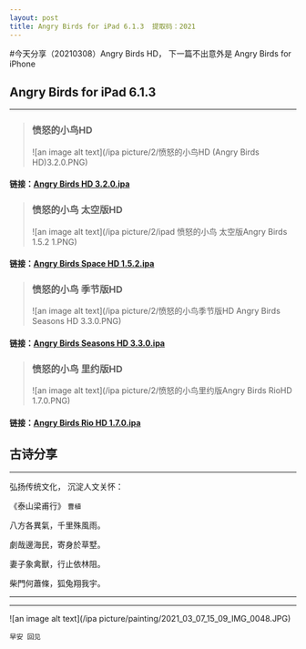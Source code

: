 ```yaml
---
layout: post
title: Angry Birds for iPad 6.1.3  提取码：2021 
---
```


#今天分享（20210308）Angry Birds HD， 下一篇不出意外是 Angry Birds for iPhone

## Angry Birds for iPad 6.1.3 ##
----
> ### **愤怒的小鸟HD**
> ![an image alt text](/ipa picture/2/愤怒的小鸟HD (Angry Birds HD)3.2.0.PNG)
#### 链接：[Angry Birds HD 3.2.0.ipa](https://pan.baidu.com/s/1rXHOGiTHhkrFunSCwrEEGA)  

> ### **愤怒的小鸟 太空版HD**
> ![an image alt text](/ipa picture/2/ipad 愤怒的小鸟 太空版Angry Birds 1.5.2 1.PNG)
#### 链接：[Angry Birds Space HD 1.5.2.ipa](https://pan.baidu.com/s/1fjYh0IqonS4_hQygq7JB0w) 
 
> ### **愤怒的小鸟 季节版HD** 
> ![an image alt text](/ipa picture/2/愤怒的小鸟季节版HD Angry Birds Seasons HD 3.3.0.PNG)
#### 链接：[Angry Birds Seasons HD 3.3.0.ipa](https://pan.baidu.com/s/1lmEemlUzSQuVoIGqNmdoLg) 

> ### **愤怒的小鸟 里约版HD** 
> ![an image alt text](/ipa picture/2/愤怒的小鸟里约版Angry Birds RioHD 1.7.0.PNG)
#### 链接：[Angry Birds Rio HD 1.7.0.ipa](https://pan.baidu.com/s/1eDY08NcdCaKRi5CiBf7mSA) 

## 古诗分享 ##
----

弘扬传统文化， 沉淀人文关怀：

《泰山梁甫行》 `曹植`

八方各異氣，千里殊風雨。

劇哉邊海民，寄身於草墅。

妻子象禽獸，行止依林阻。

柴門何蕭條，狐兔翔我宇。

----
****

![an image alt text](/ipa picture/painting/2021_03_07_15_09_IMG_0048.JPG)

`早安 回见`
